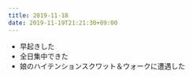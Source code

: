 ```yaml
---
title: 2019-11-18
date: 2019-11-19T21:21:30+09:00
---
```


- 早起きした
- 全日集中できた
- 娘のハイテンションスクワット＆ウォークに遭遇した
